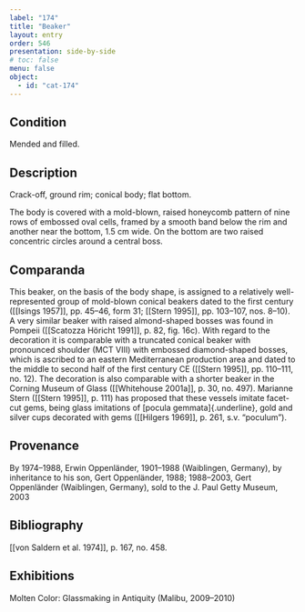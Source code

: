 ```yaml
---
label: "174"
title: "Beaker"
layout: entry
order: 546
presentation: side-by-side
# toc: false
menu: false
object:
  - id: "cat-174"
---
```


## Condition

Mended and filled.

## Description

Crack-off, ground rim; conical body; flat bottom.

The body is covered with a mold-blown, raised honeycomb pattern of nine rows of embossed oval cells, framed by a smooth band below the rim and another near the bottom, 1.5 cm wide. On the bottom are two raised concentric circles around a central boss.

## Comparanda

This beaker, on the basis of the body shape, is assigned to a relatively well-represented group of mold-blown conical beakers dated to the first century ([[Isings 1957]], pp. 45–46, form 31; [[Stern 1995]], pp. 103–107, nos. 8–10). A very similar beaker with raised almond-shaped bosses was found in Pompeii ([[Scatozza Höricht 1991]], p. 82, fig. 16c). With regard to the decoration it is comparable with a truncated conical beaker with pronounced shoulder (MCT VIII) with embossed diamond-shaped bosses, which is ascribed to an eastern Mediterranean production area and dated to the middle to second half of the first century CE ([[Stern 1995]], pp. 110–111, no. 12). The decoration is also comparable with a shorter beaker in the Corning Museum of Glass ([[Whitehouse 2001a]], p. 30, no. 497). Marianne Stern ([[Stern 1995]], p. 111) has proposed that these vessels imitate facet-cut gems, being glass imitations of [pocula gemmata]{.underline}, gold and silver cups decorated with gems ([[Hilgers 1969]], p. 261, s.v. “poculum”).

## Provenance

By 1974–1988, Erwin Oppenländer, 1901–1988 (Waiblingen, Germany), by inheritance to his son, Gert Oppenländer, 1988; 1988–2003, Gert Oppenländer (Waiblingen, Germany), sold to the J. Paul Getty Museum, 2003

## Bibliography

[[von Saldern et al. 1974]], p. 167, no. 458.

## Exhibitions

Molten Color: Glassmaking in Antiquity (Malibu, 2009–2010)
